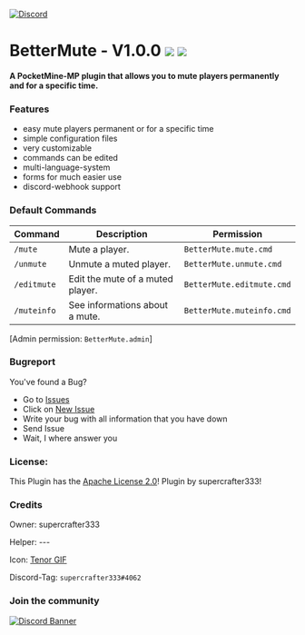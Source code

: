 [![Discord](https://img.shields.io/badge/chat-on%20discord-7289da.svg)](https://discord.gg/ca6cWPpERp)
# BetterMute - V1.0.0 [![](https://poggit.pmmp.io/shield.state/BetterMute)](https://poggit.pmmp.io/p/BetterMute) [![](https://poggit.pmmp.io/shield.dl.total/BetterMute)](https://poggit.pmmp.io/p/BetterMute)


**A PocketMine-MP plugin that allows you to mute players permanently and for a specific time.**

### Features
- easy mute players permanent or for a specific time
- simple configuration files
- very customizable
- commands can be edited
- multi-language-system
- forms for much easier use
- discord-webhook support

### Default Commands
| **Command** | **Description**                | **Permission**            |
|-------------|--------------------------------|---------------------------|
| `/mute`     | Mute a player.                 | `BetterMute.mute.cmd`     |
| `/unmute`   | Unmute a muted player.         | `BetterMute.unmute.cmd`   |
| `/editmute` | Edit the mute of a muted player. | `BetterMute.editmute.cmd` |
| `/muteinfo` | See informations about a mute. | `BetterMute.muteinfo.cmd` |
[Admin permission: `BetterMute.admin`]

### Bugreport
You've found a Bug?
- Go to [Issues](https://github.com/supercrafter333/BetterMute/issues)
- Click on [New Issue](https://github.com/supercrafter333/BetterMute/issues/new/choose)
- Write your bug with all information that you have down
- Send Issue
- Wait, I where answer you

### License:
This Plugin has the [Apache License 2.0](/LICENSE)! Plugin by supercrafter333!

### Credits

Owner: supercrafter333

Helper: ---

Icon: [Tenor GIF](https://tenor.com/bfWV2.gif)

Discord-Tag: `supercrafter333#4062`

### Join the community
[![Discord Banner](https://discordapp.com/api/guilds/847099444465238036/widget.png?style=banner3)](https://discord.gg/ca6cWPpERp)